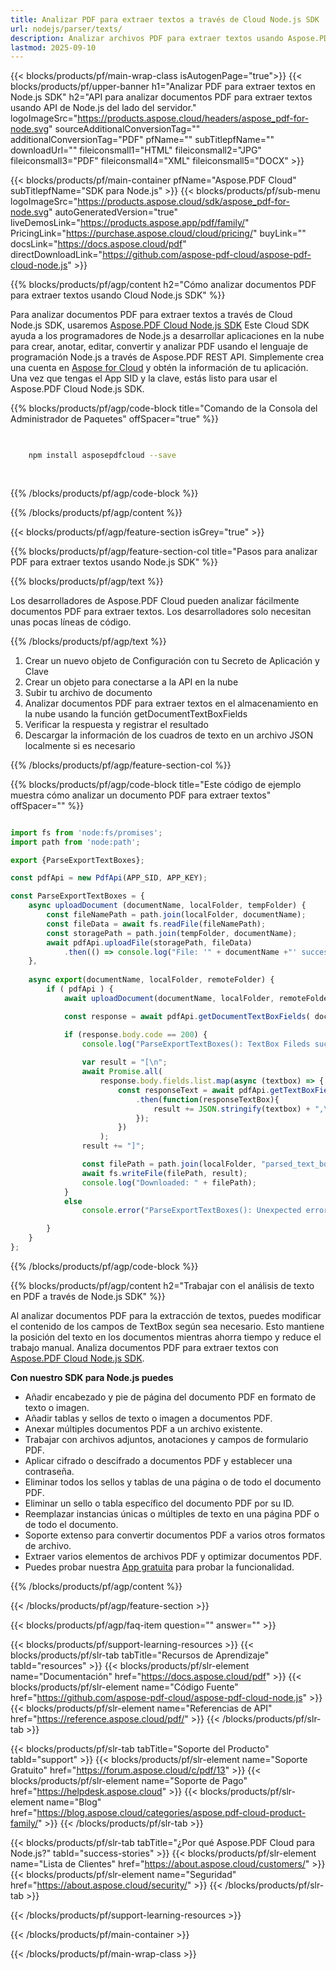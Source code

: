 ```yaml
---
title: Analizar PDF para extraer textos a través de Cloud Node.js SDK
url: nodejs/parser/texts/
description: Analizar archivos PDF para extraer textos usando Aspose.PDF Cloud SDK para Node.js. Mejora la detectabilidad e indexación.
lastmod: 2025-09-10
---
```


{{< blocks/products/pf/main-wrap-class isAutogenPage="true">}}
{{< blocks/products/pf/upper-banner h1="Analizar PDF para extraer textos en Node.js SDK" h2="API para analizar documentos PDF para extraer textos usando API de Node.js del lado del servidor." logoImageSrc="https://products.aspose.cloud/headers/aspose_pdf-for-node.svg" sourceAdditionalConversionTag="" additionalConversionTag="PDF" pfName="" subTitlepfName="" downloadUrl="" fileiconsmall1="HTML" fileiconsmall2="JPG" fileiconsmall3="PDF" fileiconsmall4="XML" fileiconsmall5="DOCX" >}}

{{< blocks/products/pf/main-container pfName="Aspose.PDF Cloud" subTitlepfName="SDK para Node.js" >}}
{{< blocks/products/pf/sub-menu logoImageSrc="https://products.aspose.cloud/sdk/aspose_pdf-for-node.svg"
autoGeneratedVersion="true"
liveDemosLink="https://products.aspose.app/pdf/family/" PricingLink="https://purchase.aspose.cloud/cloud/pricing/" buyLink="" docsLink="https://docs.aspose.cloud/pdf"  directDownloadLink="https://github.com/aspose-pdf-cloud/aspose-pdf-cloud-node.js" >}}

{{% blocks/products/pf/agp/content h2="Cómo analizar documentos PDF para extraer textos usando Cloud Node.js SDK" %}}

Para analizar documentos PDF para extraer textos a través de Cloud Node.js SDK, usaremos
[Aspose.PDF Cloud Node.js SDK](https://products.aspose.cloud/pdf/nodejs/)
Este Cloud SDK ayuda a los programadores de Node.js a desarrollar aplicaciones en la nube para crear, anotar, editar, convertir y analizar PDF usando el lenguaje de programación Node.js a través de Aspose.PDF REST API. Simplemente crea una cuenta en [Aspose for Cloud](https://dashboard.aspose.cloud/#/apps) y obtén la información de tu aplicación. Una vez que tengas el App SID y la clave, estás listo para usar el Aspose.PDF Cloud Node.js SDK.

{{% blocks/products/pf/agp/code-block title="Comando de la Consola del Administrador de Paquetes" offSpacer="true" %}}

```bash

     
    npm install asposepdfcloud --save
     
     

```

{{% /blocks/products/pf/agp/code-block %}}

{{% /blocks/products/pf/agp/content %}}

{{< blocks/products/pf/agp/feature-section isGrey="true" >}}

{{% blocks/products/pf/agp/feature-section-col title="Pasos para analizar PDF para extraer textos usando Node.js SDK" %}}

{{% blocks/products/pf/agp/text %}}

Los desarrolladores de Aspose.PDF Cloud pueden analizar fácilmente documentos PDF para extraer textos. Los desarrolladores solo necesitan unas pocas líneas de código.

{{% /blocks/products/pf/agp/text %}}

1. Crear un nuevo objeto de Configuración con tu Secreto de Aplicación y Clave
1. Crear un objeto para conectarse a la API en la nube
1. Subir tu archivo de documento
1. Analizar documentos PDF para extraer textos en el almacenamiento en la nube usando la función getDocumentTextBoxFields
1. Verificar la respuesta y registrar el resultado
1. Descargar la información de los cuadros de texto en un archivo JSON localmente si es necesario

{{% /blocks/products/pf/agp/feature-section-col %}}

{{% blocks/products/pf/agp/code-block title="Este código de ejemplo muestra cómo analizar un documento PDF para extraer textos" offSpacer="" %}}

```js

import fs from 'node:fs/promises';
import path from 'node:path';

export {ParseExportTextBoxes};

const pdfApi = new PdfApi(APP_SID, APP_KEY);

const ParseExportTextBoxes = {
    async uploadDocument (documentName, localFolder, tempFolder) {
        const fileNamePath = path.join(localFolder, documentName);
        const fileData = await fs.readFile(fileNamePath);
        const storagePath = path.join(tempFolder, documentName);
        await pdfApi.uploadFile(storagePath, fileData)
            .then(() => console.log("File: '" + documentName +"' successfully uploaded."));
    },
    
    async export(documentName, localFolder, remoteFolder) {
        if ( pdfApi ) {
            await uploadDocument(documentName, localFolder, remoteFolder);

            const response = await pdfApi.getDocumentTextBoxFields( documentName, null, remoteFolder );

            if (response.body.code == 200) {
                console.log("ParseExportTextBoxes(): TextBox Fileds successfully extracted!");
                
                var result = "[\n";
                await Promise.all(
                    response.body.fields.list.map(async (textbox) => {
                        const responseText = await pdfApi.getTextBoxField(documentName, textbox.fullName, null, remoteFolder)
                            .then(function(responseTextBox){
                                result += JSON.stringify(textbox) + ",\n\n";
                            });
                        })
                    );
                result += "]";

                const filePath = path.join(localFolder, "parsed_text_boxes_output.json");
                await fs.writeFile(filePath, result);
                console.log("Downloaded: " + filePath);   
            }
            else
                console.error("ParseExportTextBoxes(): Unexpected error!") 

        }
    }
};

```

{{% /blocks/products/pf/agp/code-block %}}

{{% blocks/products/pf/agp/content h2="Trabajar con el análisis de texto en PDF a través de Node.js SDK" %}}

Al analizar documentos PDF para la extracción de textos, puedes modificar el contenido de los campos de TextBox según sea necesario. Esto mantiene la posición del texto en los documentos mientras ahorra tiempo y reduce el trabajo manual.
Analiza documentos PDF para extraer textos con [Aspose.PDF Cloud Node.js SDK](https://products.aspose.cloud/pdf/nodejs/).

**Con nuestro SDK para Node.js puedes**

+ Añadir encabezado y pie de página del documento PDF en formato de texto o imagen.
+ Añadir tablas y sellos de texto o imagen a documentos PDF.
+ Anexar múltiples documentos PDF a un archivo existente.
+ Trabajar con archivos adjuntos, anotaciones y campos de formulario PDF.
+ Aplicar cifrado o descifrado a documentos PDF y establecer una contraseña.
+ Eliminar todos los sellos y tablas de una página o de todo el documento PDF.
+ Eliminar un sello o tabla específico del documento PDF por su ID.
+ Reemplazar instancias únicas o múltiples de texto en una página PDF o de todo el documento.
+ Soporte extenso para convertir documentos PDF a varios otros formatos de archivo.
+ Extraer varios elementos de archivos PDF y optimizar documentos PDF.
+ Puedes probar nuestra [App gratuita](https://products.aspose.app/pdf/) para probar la funcionalidad.

{{% /blocks/products/pf/agp/content %}}

{{< /blocks/products/pf/agp/feature-section >}}

{{< blocks/products/pf/agp/faq-item question="" answer="" >}}

{{< blocks/products/pf/support-learning-resources >}}
{{< blocks/products/pf/slr-tab tabTitle="Recursos de Aprendizaje" tabId="resources" >}}
{{< blocks/products/pf/slr-element name="Documentación" href="https://docs.aspose.cloud/pdf" >}}
{{< blocks/products/pf/slr-element name="Código Fuente" href="https://github.com/aspose-pdf-cloud/aspose-pdf-cloud-node.js" >}}
{{< blocks/products/pf/slr-element name="Referencias de API" href="https://reference.aspose.cloud/pdf/" >}}
{{< /blocks/products/pf/slr-tab >}}

{{< blocks/products/pf/slr-tab tabTitle="Soporte del Producto" tabId="support" >}}
{{< blocks/products/pf/slr-element name="Soporte Gratuito" href="https://forum.aspose.cloud/c/pdf/13" >}}
{{< blocks/products/pf/slr-element name="Soporte de Pago" href="https://helpdesk.aspose.cloud" >}}
{{< blocks/products/pf/slr-element name="Blog" href="https://blog.aspose.cloud/categories/aspose.pdf-cloud-product-family/" >}}
{{< /blocks/products/pf/slr-tab >}}

{{< blocks/products/pf/slr-tab tabTitle="¿Por qué Aspose.PDF Cloud para Node.js?" tabId="success-stories" >}}
{{< blocks/products/pf/slr-element name="Lista de Clientes" href="https://about.aspose.cloud/customers/" >}}
{{< blocks/products/pf/slr-element name="Seguridad" href="https://about.aspose.cloud/security/" >}}
{{< /blocks/products/pf/slr-tab >}}

{{< /blocks/products/pf/support-learning-resources >}}

{{< /blocks/products/pf/main-container >}}

{{< /blocks/products/pf/main-wrap-class >}}



